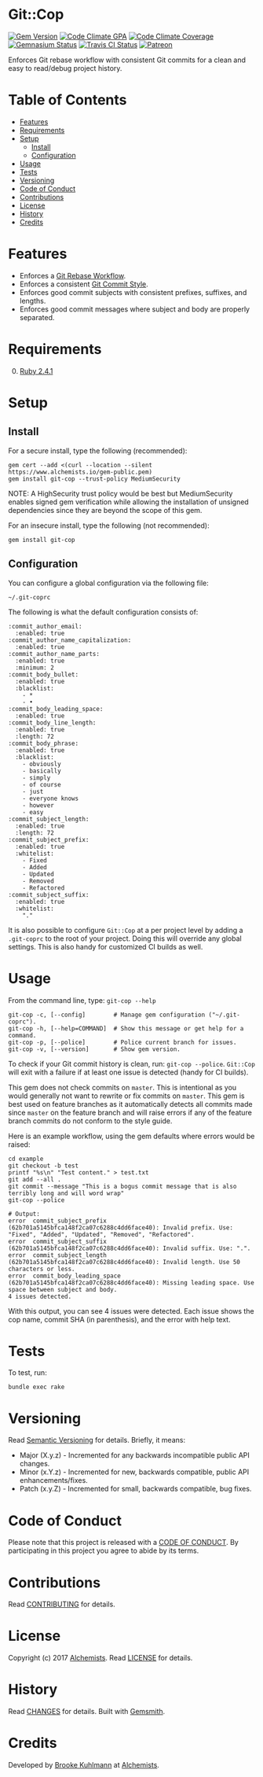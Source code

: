 # Git::Cop

[![Gem Version](https://badge.fury.io/rb/git-cop.svg)](http://badge.fury.io/rb/git-cop)
[![Code Climate GPA](https://codeclimate.com/github/bkuhlmann/git-cop.svg)](https://codeclimate.com/github/bkuhlmann/git-cop)
[![Code Climate Coverage](https://codeclimate.com/github/bkuhlmann/git-cop/coverage.svg)](https://codeclimate.com/github/bkuhlmann/git-cop)
[![Gemnasium Status](https://gemnasium.com/bkuhlmann/git-cop.svg)](https://gemnasium.com/bkuhlmann/git-cop)
[![Travis CI Status](https://secure.travis-ci.org/bkuhlmann/git-cop.svg)](https://travis-ci.org/bkuhlmann/git-cop)
[![Patreon](https://img.shields.io/badge/patreon-donate-brightgreen.svg)](https://www.patreon.com/bkuhlmann)

Enforces Git rebase workflow with consistent Git commits for a clean and easy to read/debug project
history.

<!-- Tocer[start]: Auto-generated, don't remove. -->

# Table of Contents

- [Features](#features)
- [Requirements](#requirements)
- [Setup](#setup)
  - [Install](#install)
  - [Configuration](#configuration)
- [Usage](#usage)
- [Tests](#tests)
- [Versioning](#versioning)
- [Code of Conduct](#code-of-conduct)
- [Contributions](#contributions)
- [License](#license)
- [History](#history)
- [Credits](#credits)

<!-- Tocer[finish]: Auto-generated, don't remove. -->

# Features

- Enforces a [Git Rebase Workflow](http://www.bitsnbites.eu/a-tidy-linear-git-history).
- Enforces a consistent [Git Commit Style](https://github.com/bkuhlmann/style_guides/blob/master/tools/git.md#commits).
- Enforces good commit subjects with consistent prefixes, suffixes, and lengths.
- Enforces good commit messages where subject and body are properly separated.

# Requirements

0. [Ruby 2.4.1](https://www.ruby-lang.org)

# Setup

## Install

For a secure install, type the following (recommended):

    gem cert --add <(curl --location --silent https://www.alchemists.io/gem-public.pem)
    gem install git-cop --trust-policy MediumSecurity

NOTE: A HighSecurity trust policy would be best but MediumSecurity enables signed gem verification
while allowing the installation of unsigned dependencies since they are beyond the scope of this
gem.

For an insecure install, type the following (not recommended):

    gem install git-cop

## Configuration

You can configure a global configuration via the following file:

    ~/.git-coprc

The following is what the default configuration consists of:

    :commit_author_email:
      :enabled: true
    :commit_author_name_capitalization:
      :enabled: true
    :commit_author_name_parts:
      :enabled: true
      :minimum: 2
    :commit_body_bullet:
      :enabled: true
      :blacklist:
        - *
        - •
    :commit_body_leading_space:
      :enabled: true
    :commit_body_line_length:
      :enabled: true
      :length: 72
    :commit_body_phrase:
      :enabled: true
      :blacklist:
        - obviously
        - basically
        - simply
        - of course
        - just
        - everyone knows
        - however
        - easy
    :commit_subject_length:
      :enabled: true
      :length: 72
    :commit_subject_prefix:
      :enabled: true
      :whitelist:
        - Fixed
        - Added
        - Updated
        - Removed
        - Refactored
    :commit_subject_suffix:
      :enabled: true
      :whitelist:
        "."

It is also possible to configure `Git::Cop` at a per project level by adding a `.git-coprc` to the
root of your project. Doing this will override any global settings. This is also handy for
customized CI builds as well.

# Usage

From the command line, type: `git-cop --help`

    git-cop -c, [--config]        # Manage gem configuration ("~/.git-coprc").
    git-cop -h, [--help=COMMAND]  # Show this message or get help for a command.
    git-cop -p, [--police]        # Police current branch for issues.
    git-cop -v, [--version]       # Show gem version.

To check if your Git commit history is clean, run: `git-cop --police`. `Git::Cop` will exit with a
failure if at least one issue is detected (handy for CI builds).

This gem does not check commits on `master`. This is intentional as you would generally not want to
rewrite or fix commits on `master`. This gem is best used on feature branches as it automatically
detects all commits made since `master` on the feature branch and will raise errors if any of the
feature branch commits do not conform to the style guide.

Here is an example workflow, using the gem defaults where errors would be raised:

    cd example
    git checkout -b test
    printf "%s\n" "Test content." > test.txt
    git add --all .
    git commit --message "This is a bogus commit message that is also terribly long and will word wrap"
    git-cop --police

    # Output:
    error  commit_subject_prefix (62b701a5145bfca148f2ca07c6288c4dd6face40): Invalid prefix. Use: "Fixed", "Added", "Updated", "Removed", "Refactored".
    error  commit_subject_suffix (62b701a5145bfca148f2ca07c6288c4dd6face40): Invalid suffix. Use: ".".
    error  commit_subject_length (62b701a5145bfca148f2ca07c6288c4dd6face40): Invalid length. Use 50 characters or less.
    error  commit_body_leading_space (62b701a5145bfca148f2ca07c6288c4dd6face40): Missing leading space. Use space between subject and body.
    4 issues detected.

With this output, you can see 4 issues were detected. Each issue shows the cop name, commit SHA (in
parenthesis), and the error with help text.

# Tests

To test, run:

    bundle exec rake

# Versioning

Read [Semantic Versioning](http://semver.org) for details. Briefly, it means:

- Major (X.y.z) - Incremented for any backwards incompatible public API changes.
- Minor (x.Y.z) - Incremented for new, backwards compatible, public API enhancements/fixes.
- Patch (x.y.Z) - Incremented for small, backwards compatible, bug fixes.

# Code of Conduct

Please note that this project is released with a [CODE OF CONDUCT](CODE_OF_CONDUCT.md). By
participating in this project you agree to abide by its terms.

# Contributions

Read [CONTRIBUTING](CONTRIBUTING.md) for details.

# License

Copyright (c) 2017 [Alchemists](https://www.alchemists.io).
Read [LICENSE](LICENSE.md) for details.

# History

Read [CHANGES](CHANGES.md) for details.
Built with [Gemsmith](https://github.com/bkuhlmann/gemsmith).

# Credits

Developed by [Brooke Kuhlmann](https://www.alchemists.io) at
[Alchemists](https://www.alchemists.io).
